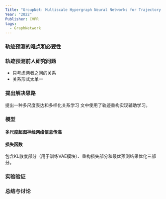 ```yaml
---
Title: "GroupNet: Multiscale Hypergraph Neural Networks for Trajectory Prediction with Relational Reasoning"
Year: "2022"
Publisher: CVPR
tags:
  - GraphNetwork
---
```

### 轨迹预测的难点和必要性


### 轨迹预测前人研究问题

+ 只考虑两者之间的关系
+ 关系形式太单一

### 提出解决思路

提出一种多尺度表达和多样化关系学习
文中使用了轨迹重构实现辅助学习。
### 模型

#### 多尺度超图神经网络信息传递


#### 损失函数
包含KL散度部分（用于训练VAE模块）、重构损失部分和最优预测结果优化三部分。

### 实验验证


### 总结与讨论